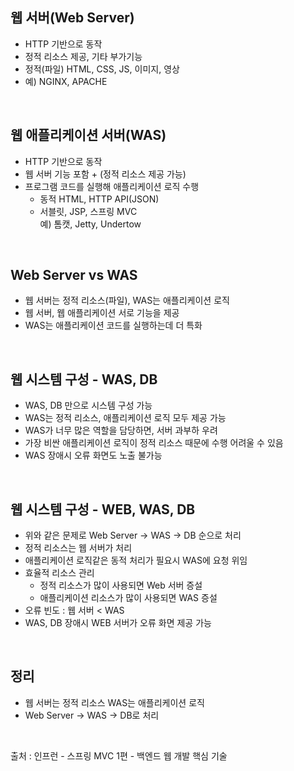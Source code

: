 ## **웹 서버(Web Server)**
* HTTP 기반으로 동작  
* 정적 리소스 제공, 기타 부가기능  
* 정적(파일) HTML, CSS, JS, 이미지, 영상  
* 예) NGINX, APACHE  

</br>

## **웹 애플리케이션 서버(WAS)**
* HTTP 기반으로 동작  
* 웹 서버 기능 포함 + (정적 리소스 제공 가능)  
* 프로그램 코드를 실행해 애플리케이션 로직 수행  
  * 동적 HTML, HTTP API(JSON)  
  * 서블릿, JSP, 스프링 MVC  
예) 톰캣, Jetty, Undertow  

</br>

## **Web Server vs WAS**
* 웹 서버는 정적 리소스(파일), WAS는 애플리케이션 로직  
* 웹 서버, 웹 애플리케이션 서로 기능을 제공 
* WAS는 애플리케이션 코드를 실행하는데 더 특화  

</br>

## **웹 시스템 구성 - WAS, DB**  
* WAS, DB 만으로 시스템 구성 가능  
* WAS는 정적 리소스, 애플리케이션 로직 모두 제공 가능  
* WAS가 너무 많은 역할을 담당하면, 서버 과부하 우려  
* 가장 비싼 애플리케이션 로직이 정적 리소스 때문에 수행 어려울 수 있음  
* WAS 장애시 오류 화면도 노출 불가능  

</br>

## **웹 시스템 구성 - WEB, WAS, DB**  
* 위와 같은 문제로 Web Server -> WAS -> DB 순으로 처리  
* 정적 리소스는 웹 서버가 처리  
* 애플리케이션 로직같은 동적 처리가 필요시 WAS에 요청 위임  
* 효율적 리소스 관리  
  * 정적 리소스가 많이 사용되면 Web 서버 증설  
  * 애플리케이션 리소스가 많이 사용되면 WAS 증설  
* 오류 빈도 : 웹 서버 < WAS  
* WAS, DB 장애시 WEB 서버가 오류 화면 제공 가능

</br>

## **정리**  
* 웹 서버는 정적 리소스 WAS는 애플리케이션 로직  
* Web Server -> WAS -> DB로 처리  

</br>

출처 : 인프런 - 스프링 MVC 1편 - 백엔드 웹 개발 핵심 기술